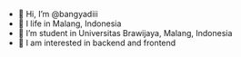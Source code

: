 - 👋 Hi, I’m @bangyadiii
- 🌱 I life in Malang, Indonesia
- 🏫 I’m student in Universitas Brawijaya, Malang, Indonesia
- 👀 I am interested in backend and frontend

<!---
bangyadiii/bangyadiii is a ✨ special ✨ repository because its `README.md` (this file) appears on your GitHub profile.
You can click the Preview link to take a look at your changes.
--->
